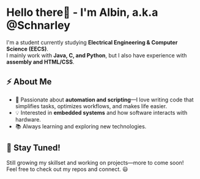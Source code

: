 # Hello there👋 - I'm Albin, a.k.a @Schnarley

I'm a student currently studying **Electrical Engineering & Computer Science (EECS)**.  
I mainly work with **Java, C, and Python**, but I also have experience with **assembly and HTML/CSS**.  

## ⚡ About Me  

- 🔧 Passionate about **automation and scripting**—I love writing code that simplifies tasks, optimizes workflows, and makes life easier.  
- 💡 Interested in **embedded systems** and how software interacts with hardware.  
- 📚 Always learning and exploring new technologies.  

## 🚀 Stay Tuned!  

Still growing my skillset and working on projects—more to come soon!  
Feel free to check out my repos and connect. 😃  

<!---
schnarley/schnarley is a ✨ special ✨ repository because its `README.md` (this file) appears on your GitHub profile.
You can click the Preview link to take a look at your changes.
--->
